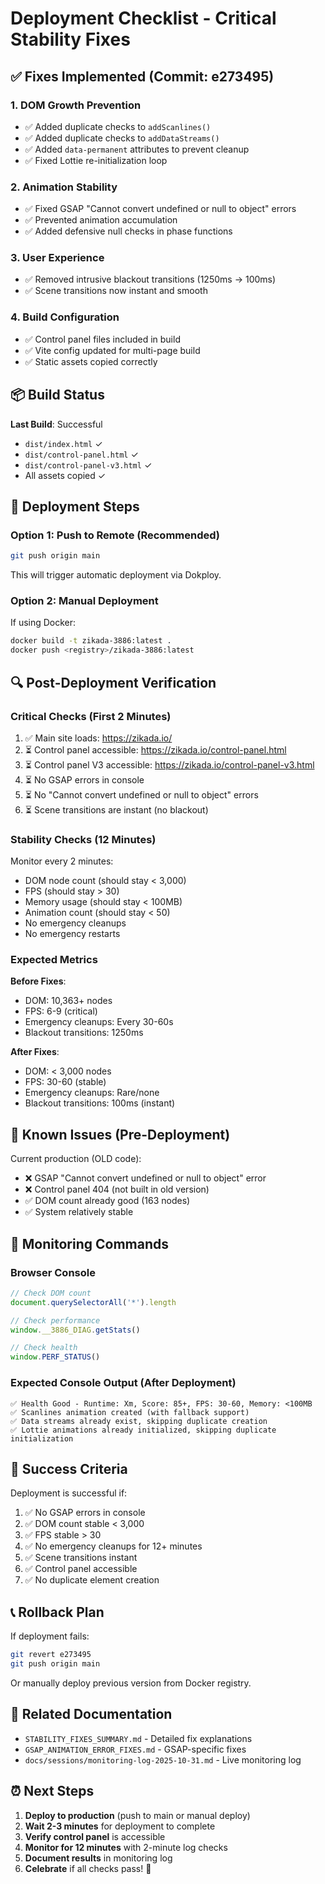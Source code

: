 # Deployment Checklist - Critical Stability Fixes

## ✅ Fixes Implemented (Commit: e273495)

### 1. DOM Growth Prevention
- ✅ Added duplicate checks to `addScanlines()`
- ✅ Added duplicate checks to `addDataStreams()`
- ✅ Added `data-permanent` attributes to prevent cleanup
- ✅ Fixed Lottie re-initialization loop

### 2. Animation Stability
- ✅ Fixed GSAP "Cannot convert undefined or null to object" errors
- ✅ Prevented animation accumulation
- ✅ Added defensive null checks in phase functions

### 3. User Experience
- ✅ Removed intrusive blackout transitions (1250ms → 100ms)
- ✅ Scene transitions now instant and smooth

### 4. Build Configuration
- ✅ Control panel files included in build
- ✅ Vite config updated for multi-page build
- ✅ Static assets copied correctly

## 📦 Build Status

**Last Build**: Successful
- `dist/index.html` ✓
- `dist/control-panel.html` ✓
- `dist/control-panel-v3.html` ✓
- All assets copied ✓

## 🚀 Deployment Steps

### Option 1: Push to Remote (Recommended)
```bash
git push origin main
```
This will trigger automatic deployment via Dokploy.

### Option 2: Manual Deployment
If using Docker:
```bash
docker build -t zikada-3886:latest .
docker push <registry>/zikada-3886:latest
```

## 🔍 Post-Deployment Verification

### Critical Checks (First 2 Minutes)
1. ✅ Main site loads: https://zikada.io/
2. ⏳ Control panel accessible: https://zikada.io/control-panel.html
3. ⏳ Control panel V3 accessible: https://zikada.io/control-panel-v3.html
4. ⏳ No GSAP errors in console
5. ⏳ No "Cannot convert undefined or null to object" errors
6. ⏳ Scene transitions are instant (no blackout)

### Stability Checks (12 Minutes)
Monitor every 2 minutes:
- DOM node count (should stay < 3,000)
- FPS (should stay > 30)
- Memory usage (should stay < 100MB)
- Animation count (should stay < 50)
- No emergency cleanups
- No emergency restarts

### Expected Metrics

**Before Fixes**:
- DOM: 10,363+ nodes
- FPS: 6-9 (critical)
- Emergency cleanups: Every 30-60s
- Blackout transitions: 1250ms

**After Fixes**:
- DOM: < 3,000 nodes
- FPS: 30-60 (stable)
- Emergency cleanups: Rare/none
- Blackout transitions: 100ms (instant)

## 🐛 Known Issues (Pre-Deployment)

Current production (OLD code):
- ❌ GSAP "Cannot convert undefined or null to object" error
- ❌ Control panel 404 (not built in old version)
- ✅ DOM count already good (163 nodes)
- ✅ System relatively stable

## 📝 Monitoring Commands

### Browser Console
```javascript
// Check DOM count
document.querySelectorAll('*').length

// Check performance
window.__3886_DIAG.getStats()

// Check health
window.PERF_STATUS()
```

### Expected Console Output (After Deployment)
```
✅ Health Good - Runtime: Xm, Score: 85+, FPS: 30-60, Memory: <100MB
✅ Scanlines animation created (with fallback support)
✅ Data streams already exist, skipping duplicate creation
✅ Lottie animations already initialized, skipping duplicate initialization
```

## 🎯 Success Criteria

Deployment is successful if:
1. ✅ No GSAP errors in console
2. ✅ DOM count stable < 3,000
3. ✅ FPS stable > 30
4. ✅ No emergency cleanups for 12+ minutes
5. ✅ Scene transitions instant
6. ✅ Control panel accessible
7. ✅ No duplicate element creation

## 📞 Rollback Plan

If deployment fails:
```bash
git revert e273495
git push origin main
```

Or manually deploy previous version from Docker registry.

## 🔗 Related Documentation

- `STABILITY_FIXES_SUMMARY.md` - Detailed fix explanations
- `GSAP_ANIMATION_ERROR_FIXES.md` - GSAP-specific fixes
- `docs/sessions/monitoring-log-2025-10-31.md` - Live monitoring log

## ⏰ Next Steps

1. **Deploy to production** (push to main or manual deploy)
2. **Wait 2-3 minutes** for deployment to complete
3. **Verify control panel** is accessible
4. **Monitor for 12 minutes** with 2-minute log checks
5. **Document results** in monitoring log
6. **Celebrate** if all checks pass! 🎉

